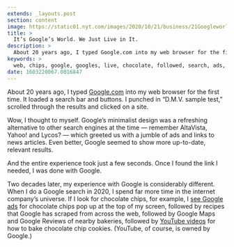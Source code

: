 ```yaml
--- 
extends: _layouts.post 
section: content 
image: https://static01.nyt.com/images/2020/10/21/business/21Googleworld-illo/30Googleworld-illo-facebookJumbo.jpg 
title: > 
  It’s Google’s World. We Just Live in It. 
description: > 
  About 20 years ago, I typed Google.com into my web browser for the first time.Google’s minimalist design was a refreshing alternative to other search engines at the time — remember AltaVista, Yahoo!Two decades later, my experience with Google is considerably different.When I do a Google search in 2020, I spend far more time in the internet company’s universe.(YouTube, of course, is owned by Google.) 
keywords: > 
  web, chips, google, googles, live, chocolate, followed, search, ads, youtube, experience, videos, world 
date: 1603220067.0016847 
--- 
```

<div><p class="css-158dogj evys1bk0">About 20 years ago, I typed <a class="css-1g7m0tk" href="https://web.archive.org/web/20000301105534/http://google.com/" title="" rel="noopener noreferrer" target="_blank">Google.com</a> into my web browser for the first time. It loaded a search bar and buttons. I punched in &#8220;D.M.V. sample test,&#8221; scrolled through the results and clicked on a site.</p><p class="css-158dogj evys1bk0">Wow, I thought to myself. Google&#8217;s minimalist design was a refreshing alternative to other search engines at the time &#8212; remember AltaVista, Yahoo! and Lycos? &#8212; which greeted us with a jumble of ads and links to news articles. Even better, Google seemed to show more up-to-date, relevant results.</p><p class="css-158dogj evys1bk0">And the entire experience took just a few seconds. Once I found the link I needed, I was done with Google.</p><p class="css-158dogj evys1bk0">Two decades later, my experience with Google is considerably different. When I do a Google search in 2020, I spend far more time in the internet company&#8217;s universe. If I look for chocolate chips, for example, I <a class="css-1g7m0tk" href="https://www.nytimes.com/2017/04/23/technology/google-parent-company-alphabet-advertising.html" title="">see Google ads</a> for chocolate chips pop up at the top of my screen, followed by recipes that Google has scraped from across the web, followed by Google Maps and Google Reviews of nearby bakeries, followed by <a class="css-1g7m0tk" href="https://www.nytimes.com/interactive/2019/06/08/technology/youtube-radical.html" title="">YouTube videos</a> for how to bake chocolate chip cookies. (YouTube, of course, is owned by Google.)</p></div>
